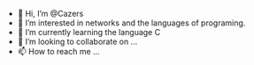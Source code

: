 - 👋 Hi, I’m @Cazers
- 👀 I’m interested in networks and the languages of programing.
- 🌱 I’m currently learning the language C
- 💞️ I’m looking to collaborate on ...
- 📫 How to reach me ...

<!---
Cazers/Cazers is a ✨ special ✨ repository because its `README.md` (this file) appears on your GitHub profile.
You can click the Preview link to take a look at your changes.
--->
